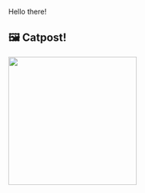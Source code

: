 Hello there!



## 🖼️ Catpost!

<sub>
    <img src="https://cdn2.thecatapi.com/images/b4e.jpg" height="256">
</sub>

